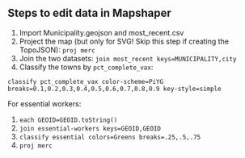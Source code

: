 ## Steps to edit data in Mapshaper

1. Import Municipality.geojson and most_recent.csv
2. Project the map (but only for SVG! Skip this step if creating the TopoJSON): ```proj merc```
3. Join the two datasets: ```join most_recent keys=MUNICIPALITY,city```
4. Classify the towns by ```pct_complete_vax```:

```
classify pct_complete_vax color-scheme=PiYG breaks=0.1,0.2,0.3,0.4,0.5,0.6,0.7,0.8,0.9 key-style=simple
```


For essential workers:

1. ```each GEOID=GEOID.toString()```
2. ```join essential-workers keys=GEOID,GEOID```
3. ```classify essential colors=Greens breaks=.25,.5,.75```
4. ```proj merc```
